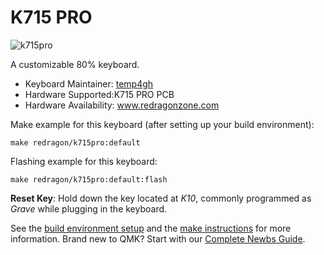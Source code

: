 # K715 PRO

![k715pro](https://i.imgur.com/kpoGXfc.png)

A customizable 80% keyboard.

- Keyboard Maintainer: [temp4gh](https://github.com/temp4gh)
- Hardware Supported:K715 PRO PCB
- Hardware Availability: www.redragonzone.com

Make example for this keyboard (after setting up your build environment):

    make redragon/k715pro:default

Flashing example for this keyboard:

    make redragon/k715pro:default:flash

**Reset Key**: Hold down the key located at *K10*, commonly programmed as *Grave* while plugging in the keyboard.

See the [build environment setup](https://docs.qmk.fm/#/getting_started_build_tools) and the [make instructions](https://docs.qmk.fm/#/getting_started_make_guide) for more information. Brand new to QMK? Start with our [Complete Newbs Guide](https://docs.qmk.fm/#/newbs).
